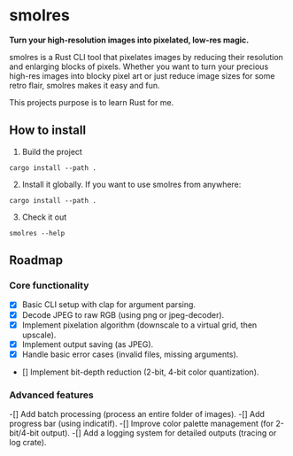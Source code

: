 # smolres

**Turn your high-resolution images into pixelated, low-res magic.**

smolres is a Rust CLI tool that pixelates images by reducing their resolution and enlarging blocks of pixels. Whether you want to turn your precious high-res images into blocky pixel art or just reduce image sizes for some retro flair, smolres makes it easy and fun.

This projects purpose is to learn Rust for me.

## How to install

1. Build the project

```shell
cargo install --path .
```

2. Install it globally. If you want to use smolres from anywhere:

```shell
cargo install --path .
```

3. Check it out

```shell
smolres --help
```

## Roadmap

### Core functionality

- [x] Basic CLI setup with clap for argument parsing.
- [x] Decode JPEG to raw RGB (using png or jpeg-decoder).
- [x] Implement pixelation algorithm (downscale to a virtual grid, then upscale).
- [x] Implement output saving (as JPEG).
- [x] Handle basic error cases (invalid files, missing arguments).
- [] Implement bit-depth reduction (2-bit, 4-bit color quantization).

### Advanced features

-[] Add batch processing (process an entire folder of images).
-[] Add progress bar (using indicatif).
-[] Improve color palette management (for 2-bit/4-bit output).
-[] Add a logging system for detailed outputs (tracing or log crate).
